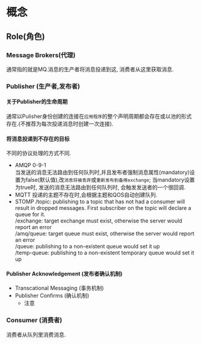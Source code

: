 # 概念

## Role(角色)
### Message Brokers(代理)
通常指的就是MQ.消息的生产者将消息投递到这, 消费者从这里获取消息.
### Publisher (生产者,发布者)
#### 关于Publisher的生命周期
通常以Pulisher身份创建的连接在`应用程序`的整个声明周期都会存在或以池的形式存在.(不推荐为每次投递消息时创建一次连接).
#### 将消息投递到不存在的目标
不同的协议处理的方式不同.
-   AMQP 0-9-1  
当发送的消息无法路由到任何队列时,并且发布者强制消息属性(mandatory)设置为false(默认值),改`消息将被丢弃`或`重新发布到备用exchange`; 当mandatory设置为true时, 发送的消息无法路由到任何队列时, 会触发发送者的一个很回调.
-   MQTT
投递的主题不存在时,会根据主题和QOS自动创建队列.
-   STOMP
/topic: publishing to a topic that has not had a consumer will result in dropped messages. First subscriber on the topic will declare a queue for it.  
/exchange: target exchange must exist, otherwise the server would report an error  
/amq/queue: target queue must exist, otherwise the server would report an error  
/queue: publishing to a non-existent queue would set it up  
/temp-queue: publishing to a non-existent temporary queue would set it up
#### Publisher Acknowledgement (发布者确认机制)
-   Transcational Messaging (事务机制)
-   Publisher Confirms (确认机制)
    -   注意  
### Consumer (消费者)
消费者从队列里消费消息.